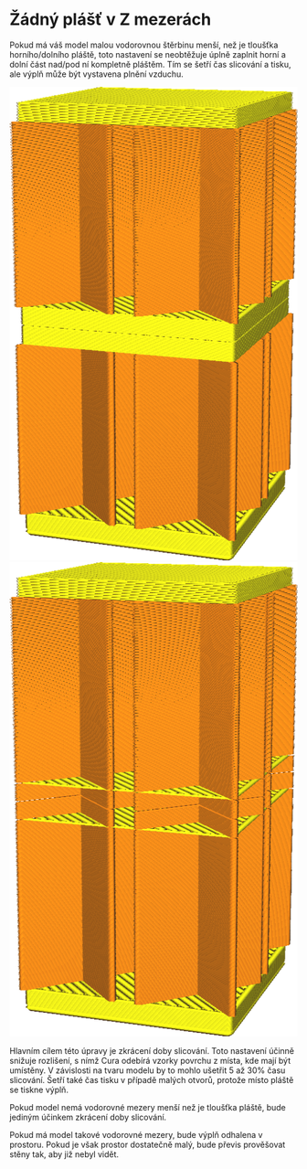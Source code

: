 Žádný plášť v Z mezerách
====
Pokud má váš model malou vodorovnou štěrbinu menší, než je tloušťka horního/dolního pláště, toto nastavení se neobtěžuje úplně zaplnit horní a dolní část nad/pod ní kompletně pláštěm. Tím se šetří čas slicování a tisku, ale výplň může být vystavena plnění vzduchu.

![Normálně je kolem malé vodorovné štěrbiny plášť](../../../articles/images/skin_no_small_gaps_heuristic_disabled.png)
![Pokud je tato možnost aktivována, plášť se správné neuzavře](../../../articles/images/skin_no_small_gaps_heuristic_enabled.png)

Hlavním cílem této úpravy je zkrácení doby slicování. Toto nastavení účinně snižuje rozlišení, s nímž Cura odebírá vzorky povrchu z místa, kde mají být umístěny. V závislosti na tvaru modelu by to mohlo ušetřit 5 až 30% času slicování. Šetří také čas tisku v případě malých otvorů, protože místo pláště se tiskne výplň.

Pokud model nemá vodorovné mezery menší než je tloušťka pláště, bude jediným účinkem zkrácení doby slicování.

Pokud má model takové vodorovné mezery, bude výplň odhalena v prostoru. Pokud je však prostor dostatečně malý, bude převis prověšovat stěny tak, aby již nebyl vidět.
